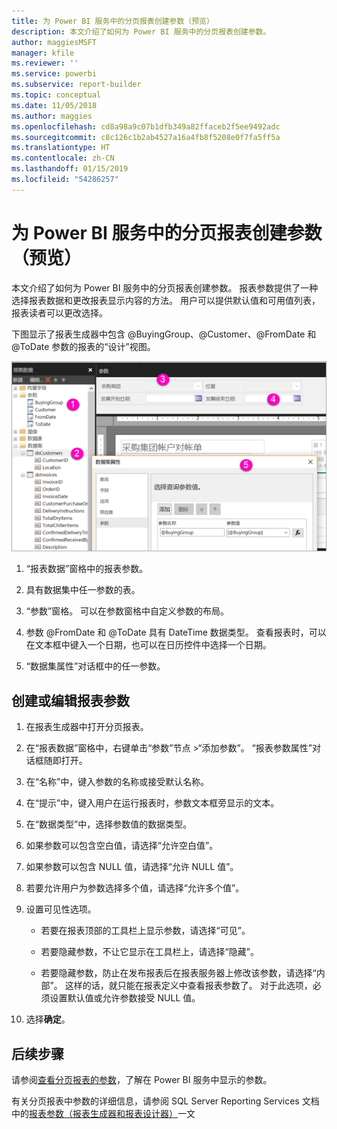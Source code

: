 ```yaml
---
title: 为 Power BI 服务中的分页报表创建参数（预览）
description: 本文介绍了如何为 Power BI 服务中的分页报表创建参数。
author: maggiesMSFT
manager: kfile
ms.reviewer: ''
ms.service: powerbi
ms.subservice: report-builder
ms.topic: conceptual
ms.date: 11/05/2018
ms.author: maggies
ms.openlocfilehash: cd8a98a9c07b1dfb349a82ffaceb2f5ee9492adc
ms.sourcegitcommit: c8c126c1b2ab4527a16a4fb8f5208e0f7fa5ff5a
ms.translationtype: HT
ms.contentlocale: zh-CN
ms.lasthandoff: 01/15/2019
ms.locfileid: "54286257"
---
```

# <a name="create-parameters-for-paginated-reports-in-the-power-bi-service-preview"></a>为 Power BI 服务中的分页报表创建参数（预览）

本文介绍了如何为 Power BI 服务中的分页报表创建参数。  报表参数提供了一种选择报表数据和更改报表显示内容的方法。 用户可以提供默认值和可用值列表，报表读者可以更改选择。  

下图显示了报表生成器中包含 @BuyingGroup、@Customer、@FromDate 和 @ToDate 参数的报表的“设计”视图。 
  
![报表生成器中的参数](media/paginated-reports-parameters/power-bi-paginated-parameters-report-builder.png)
  
1.  “报表数据”窗格中的报表参数。  
  
2.  具有数据集中任一参数的表。  
  
3.  “参数”窗格。 可以在参数窗格中自定义参数的布局。 
  
4.  参数 @FromDate 和 @ToDate 具有 DateTime 数据类型。 查看报表时，可以在文本框中键入一个日期，也可以在日历控件中选择一个日期。 

5.  “数据集属性”对话框中的任一参数。  

  
## <a name="create-or-edit-a-report-parameter"></a>创建或编辑报表参数  
  
1.  在报表生成器中打开分页报表。

1. 在“报表数据”窗格中，右键单击“参数”节点 >“添加参数”。 “报表参数属性”对话框随即打开。  
  
2.  在“名称”中，键入参数的名称或接受默认名称。  
  
3.  在“提示”中，键入用户在运行报表时，参数文本框旁显示的文本。  
  
4.  在“数据类型”中，选择参数值的数据类型。  
  
5.  如果参数可以包含空白值，请选择“允许空白值”。  
  
6.  如果参数可以包含 NULL 值，请选择“允许 NULL 值”。  
  
7.  若要允许用户为参数选择多个值，请选择“允许多个值”。  
  
8.  设置可见性选项。  
  
    -   若要在报表顶部的工具栏上显示参数，请选择“可见”。  
  
    -   若要隐藏参数，不让它显示在工具栏上，请选择“隐藏”。  
  
    -   若要隐藏参数，防止在发布报表后在报表服务器上修改该参数，请选择“内部”。 这样的话，就只能在报表定义中查看报表参数了。 对于此选项，必须设置默认值或允许参数接受 NULL 值。  
  
9. 选择**确定**。 
  
## <a name="next-steps"></a>后续步骤

请参阅[查看分页报表的参数](paginated-reports-view-parameters.md)，了解在 Power BI 服务中显示的参数。

有关分页报表中参数的详细信息，请参阅 SQL Server Reporting Services 文档中的[报表参数（报表生成器和报表设计器）](https://docs.microsoft.com/sql/reporting-services/report-design/report-parameters-report-builder-and-report-designer)一文  
